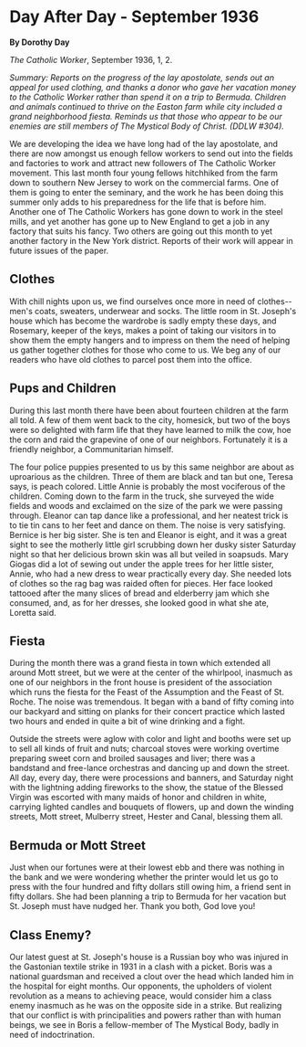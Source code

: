 Day After Day - September 1936
==============================

**By Dorothy Day**

*The Catholic Worker*, September 1936, 1, 2.

*Summary: Reports on the progress of the lay apostolate, sends out an
appeal for used clothing, and thanks a donor who gave her vacation money
to the Catholic Worker rather than spend it on a trip to Bermuda.
Children and animals continued to thrive on the Easton farm while city
included a grand neighborhood fiesta. Reminds us that those who appear
to be our enemies are still members of The Mystical Body of Christ.
(DDLW \#304).*

We are developing the idea we have long had of the lay apostolate, and
there are now amongst us enough fellow workers to send out into the
fields and factories to work and attract new followers of The Catholic
Worker movement. This last month four young fellows hitchhiked from the
farm down to southern New Jersey to work on the commercial farms. One of
them is going to enter the seminary, and the work he has been doing this
summer only adds to his preparedness for the life that is before him.
Another one of The Catholic Workers has gone down to work in the steel
mills, and yet another has gone up to New England to get a job in any
factory that suits his fancy. Two others are going out this month to yet
another factory in the New York district. Reports of their work will
appear in future issues of the paper.

Clothes
-------

With chill nights upon us, we find ourselves once more in need of
clothes--men's coats, sweaters, underwear and socks. The little room in
St. Joseph's house which has become the wardrobe is sadly empty these
days, and Rosemary, keeper of the keys, makes a point of taking our
visitors in to show them the empty hangers and to impress on them the
need of helping us gather together clothes for those who come to us. We
beg any of our readers who have old clothes to parcel post them into the
office.

Pups and Children
-----------------

During this last month there have been about fourteen children at the
farm all told. A few of them went back to the city, homesick, but two of
the boys were so delighted with farm life that they have learned to milk
the cow, hoe the corn and raid the grapevine of one of our neighbors.
Fortunately it is a friendly neighbor, a Communitarian himself.

The four police puppies presented to us by this same neighbor are about
as uproarious as the children. Three of them are black and tan but one,
Teresa says, is peach colored. Little Annie is probably the most
vociferous of the children. Coming down to the farm in the truck, she
surveyed the wide fields and woods and exclaimed on the size of the park
we were passing through. Eleanor can tap dance like a professional, and
her neatest trick is to tie tin cans to her feet and dance on them. The
noise is very satisfying. Bernice is her big sister. She is ten and
Eleanor is eight, and it was a great sight to see the motherly little
girl scrubbing down her dusky sister Saturday night so that her
delicious brown skin was all but veiled in soapsuds. Mary Giogas did a
lot of sewing out under the apple trees for her little sister, Annie,
who had a new dress to wear practically every day. She needed lots of
clothes so the rag bag was raided often for pieces. Her face looked
tattooed after the many slices of bread and elderberry jam which she
consumed, and, as for her dresses, she looked good in what she ate,
Loretta said.

Fiesta
------

During the month there was a grand fiesta in town which extended all
around Mott street, but we were at the center of the whirlpool, inasmuch
as one of our neighbors in the front house is president of the
association which runs the fiesta for the Feast of the Assumption and
the Feast of St. Roche. The noise was tremendous. It began with a band
of fifty coming into our backyard and sitting on planks for their
concert practice which lasted two hours and ended in quite a bit of wine
drinking and a fight.

Outside the streets were aglow with color and light and booths were set
up to sell all kinds of fruit and nuts; charcoal stoves were working
overtime preparing sweet corn and broiled sausages and liver; there was
a bandstand and free-lance orchestras and dancing up and down the
street. All day, every day, there were processions and banners, and
Saturday night with the lightning adding fireworks to the show, the
statue of the Blessed Virgin was escorted with many maids of honor and
children in white, carrying lighted candles and bouquets of flowers, up
and down the winding streets, Mott street, Mulberry street, Hester and
Canal, blessing them all.

Bermuda or Mott Street
----------------------

Just when our fortunes were at their lowest ebb and there was nothing in
the bank and we were wondering whether the printer would let us go to
press with the four hundred and fifty dollars still owing him, a friend
sent in fifty dollars. She had been planning a trip to Bermuda for her
vacation but St. Joseph must have nudged her. Thank you both, God love
you!

Class Enemy?
------------

Our latest guest at St. Joseph's house is a Russian boy who was injured
in the Gastonian textile strike in 1931 in a clash with a picket. Boris
was a national guardsman and received a clout over the head which landed
him in the hospital for eight months. Our opponents, the upholders of
violent revolution as a means to achieving peace, would consider him a
class enemy inasmuch as he was on the opposite side in a strike. But
realizing that our conflict is with principalities and powers rather
than with human beings, we see in Boris a fellow-member of The Mystical
Body, badly in need of indoctrination.
